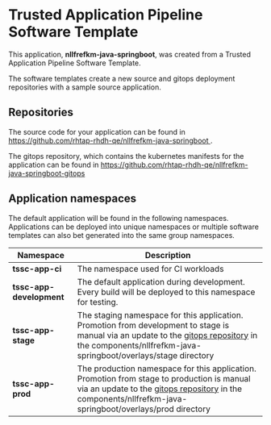 # Trusted Application Pipeline Software Template

This application, **nllfrefkm-java-springboot**, was created from a Trusted Application Pipeline Software Template.

The software templates create a new source and gitops deployment repositories with a sample source application. 

## Repositories

The source code for your application can be found in [https://github.com/rhtap-rhdh-qe/nllfrefkm-java-springboot ](https://github.com/rhtap-rhdh-qe/nllfrefkm-java-springboot ).
 
The gitops repository, which contains the kubernetes manifests for the application can be found in 
[https://github.com/rhtap-rhdh-qe/nllfrefkm-java-springboot-gitops ](https://github.com/rhtap-rhdh-qe/nllfrefkm-java-springboot-gitops ) 

## Application namespaces 

The default application will be found in the following namespaces. Applications can be deployed into unique namespaces or multiple software templates can also bet generated into the same group namespaces.  

|  Namespace   |  Description   |  
| -------- | -------- |
| **tssc-app-ci** | The namespace used for CI workloads |
| **tssc-app-development** | The default application during development. Every build will be deployed to this namespace for testing. |
| **tssc-app-stage** | The staging namespace for this application. Promotion from development to stage is manual via an update to the [gitops repository](https://github.com/rhtap-rhdh-qe/nllfrefkm-java-springboot-gitops ) in the components/nllfrefkm-java-springboot/overlays/stage directory |
| **tssc-app-prod** | The production namespace for this application. Promotion from stage to production is manual via an update to the [gitops repository](https://github.com/rhtap-rhdh-qe/nllfrefkm-java-springboot-gitops ) in the components/nllfrefkm-java-springboot/overlays/prod directory |